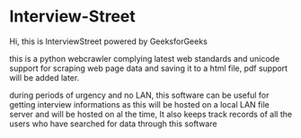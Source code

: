 # Interview-Street

Hi, this is InterviewStreet powered by GeeksforGeeks

this is a python webcrawler complying latest web standards and unicode support for scraping web page data and saving it to a html file, pdf support will be added later.

during periods of urgency and no LAN, this software can be useful for getting interview informations as this will be hosted on a local LAN file server and will be hosted on al the time, It also keeps track records of all the users who have searched for data through this software

